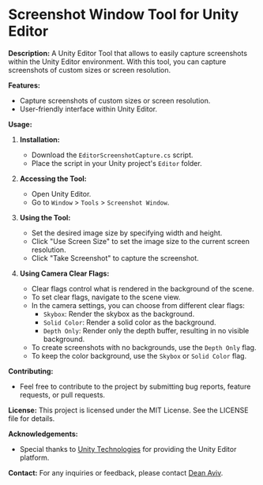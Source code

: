 # Screenshot Window Tool for Unity Editor

**Description:**
A Unity Editor Tool that allows to easily capture screenshots within the Unity Editor environment. With this tool, you can capture screenshots of custom sizes or screen resolution.

**Features:**
- Capture screenshots of custom sizes or screen resolution.
- User-friendly interface within Unity Editor.

**Usage:**
1. **Installation:**
   - Download the `EditorScreenshotCapture.cs` script.
   - Place the script in your Unity project's `Editor` folder.

2. **Accessing the Tool:**
   - Open Unity Editor.
   - Go to `Window` > `Tools` > `Screenshot Window`.

3. **Using the Tool:**
   - Set the desired image size by specifying width and height.
   - Click "Use Screen Size" to set the image size to the current screen resolution. 
   - Click "Take Screenshot" to capture the screenshot.

4. **Using Camera Clear Flags:**
   - Clear flags control what is rendered in the background of the scene.
   - To set clear flags, navigate to the scene view.
   - In the camera settings, you can choose from different clear flags:
     - `Skybox`: Render the skybox as the background.
     - `Solid Color`: Render a solid color as the background.
     - `Depth Only`: Render only the depth buffer, resulting in no visible background.
   - To create screenshots with no backgrounds, use the `Depth Only` flag.
   - To keep the color background, use the `Skybox` or `Solid Color` flag.

**Contributing:**
- Feel free to contribute to the project by submitting bug reports, feature requests, or pull requests.

**License:**
This project is licensed under the MIT License. See the LICENSE file for details.

**Acknowledgements:**
- Special thanks to [Unity Technologies](https://unity.com/) for providing the Unity Editor platform.

**Contact:**
For any inquiries or feedback, please contact [Dean Aviv](deanaviv5@gmail.com).
